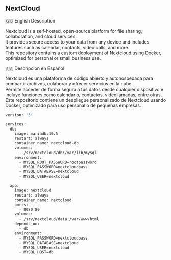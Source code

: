 NextCloud
--------------------
🇬🇧 English Description  

Nextcloud is a self-hosted, open-source platform for file sharing, collaboration, and cloud services.  
It provides secure access to your data from any device and includes features such as calendar, contacts, video calls, and more.  
This repository contains a custom deployment of Nextcloud using Docker, optimized for personal or small business use.  

🇪🇸 Descripción en Español  

Nextcloud es una plataforma de código abierto y autohospedada para compartir archivos, colaborar y ofrecer servicios en la nube.  
Permite acceder de forma segura a tus datos desde cualquier dispositivo e incluye funciones como calendario, contactos, videollamadas, entre otras.  
Este repositorio contiene un despliegue personalizado de Nextcloud usando Docker, optimizado para uso personal o de pequeñas empresas.  

```bash
version: '3'

services:
  db:
    image: mariadb:10.5
    restart: always
    container_name: nextcloud-db
    volumes:
      - /srv/nextcloud/db:/var/lib/mysql
    environment:
      - MYSQL_ROOT_PASSWORD=rootpassword
      - MYSQL_PASSWORD=nextcloudpass
      - MYSQL_DATABASE=nextcloud
      - MYSQL_USER=nextcloud

  app:
    image: nextcloud
    restart: always
    container_name: nextcloud
    ports:
      - 8080:80
    volumes:
      - /srv/nextcloud/data:/var/www/html
    depends_on:
      - db
    environment:
      - MYSQL_PASSWORD=nextcloudpass
      - MYSQL_DATABASE=nextcloud
      - MYSQL_USER=nextcloud
      - MYSQL_HOST=db
```

